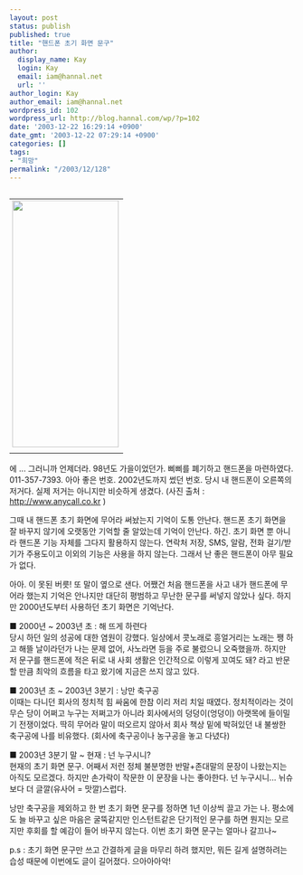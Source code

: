 ```yaml
---
layout: post
status: publish
published: true
title: "핸드폰 초기 화면 문구"
author:
  display_name: Kay
  login: Kay
  email: iam@hannal.net
  url: ''
author_login: Kay
author_email: iam@hannal.net
wordpress_id: 102
wordpress_url: http://blog.hannal.com/wp/?p=102
date: '2003-12-22 16:29:14 +0900'
date_gmt: '2003-12-22 07:29:14 +0900'
categories: []
tags:
- "희망"
permalink: "/2003/12/128"
---
```

<table align="right">
<tr>
<td style="padding-left:5"><center><img src="http://blog.hannal.com/tt-attach/0331/040331201814154301/886385.jpg" width="188" height="437"></center></td>
</tr>
<tr>
<td class="centerphoto"> </td>
</tr>
</table>
<p>에 ... 그러니까 언제더라. 98년도 가을이었던가. 삐삐를 폐기하고 핸드폰을 마련하였다. 011-357-7393. 아아 좋은 번호. 2002년도까지 썼던 번호. 당시 내 핸드폰이 오른쪽의 저거다. 실제 저거는 아니지만 비슷하게 생겼다. (사진 출처 :  <a href="http://www.anycall.co.kr" target=_blank>http://www.anycall.co.kr</a>  )</p>
<p>그때 내 핸드폰 초기 화면에 무어라 써놨는지 기억이 도통 안난다. 핸드폰 초기 화면을 잘 바꾸지 않기에 오랫동안 기억할 줄 알았는데 기억이 안난다. 하긴. 초기 화면 뿐 아니라 핸드폰 기능 자체를 그다지 활용하지 않는다. 연락처 저장, SMS, 알람, 전화 걸기/받기가 주용도이고 이외의 기능은 사용을 하지 않는다. 그래서 난 좋은 핸드폰이 아무 필요가 없다.</p>
<p>아아. 이 못된 버릇! 또 말이 옆으로 샌다. 어쨌건 처음 핸드폰을 사고 내가 핸드폰에 무어라 했는지 기억은 안나지만 대단히 평범하고 무난한 문구를 써넣지 않았나 싶다. 하지만 2000년도부터 사용하던 초기 화면은 기억난다.</p>
<p>■ 2000년 ~ 2003년 초 : 해 뜨게 하련다<br />
당시 하던 일의 성공에 대한 염원이 강했다. 일상에서 콧노래로 흥얼거리는 노래는 쨍 하고 해뜰 날이라던가 나는 문제 없어, 사노라면 등을 주로 불렀으니 오죽했을까. 하지만 저 문구를 핸드폰에 적은 뒤로 내 사회 생활은 인간적으로 이렇게 꼬여도 돼? 라고 반문할 만큼 최악의 흐름을 타고 왔기에 지금은 쓰지 않고 있다.</p>
<p>■ 2003년 초 ~ 2003년 3분기 : 낭만 축구공<br />
이때는 다니던 회사의 정치적 힘 싸움에 한참 이리 저리 치일 때였다. 정치적이라는 것이 무슨 당이 어쩌고 누구는 저쩌고가 아니라 회사에서의 덩덩이(엉덩이) 아랫목에 들이밀기 전쟁이었다. 딱히 무어라 말이 떠오르지 않아서 회사 책상 밑에 박혀있던 내 불쌍한 축구공에 나를 비유했다. (회사에 축구공이나 농구공을 놓고 다녔다)</p>
<p>■ 2003년 3분기 말 ~ 현재 : 넌 누구시니?<br />
현재의 초기 화면 문구. 어째서 저런 정체 불분명한 반말+존대말의 문장이 나왔는지는 아직도 모르겠다. 하지만 손가락이 작문한 이 문장을 나는 좋아한다. 넌 누구시니... 뉘슈보다 더 글깔(유사어 = 맛깔)스럽다.</p>
<p>낭만 축구공을 제외하고 한 번 초기 화면 문구를 정하면 1년 이상씩 끌고 가는 나. 평소에도 늘 바꾸고 싶은 마음은 굴뚝같지만 인스턴트같은 단기적인 문구를 하면 뭔지는 모르지만 후회를 할 예감이 들어 바꾸지 않는다. 이번 초기 화면 문구는 얼마나 갈끄나~</p>
<p>p.s : 초기 화면 문구만 쓰고 간결하게 글을 마무리 하려 했지만, 뭐든 길게 설명하려는 습성 때문에 이번에도 글이 길어졌다. 으아아아악!</p>
